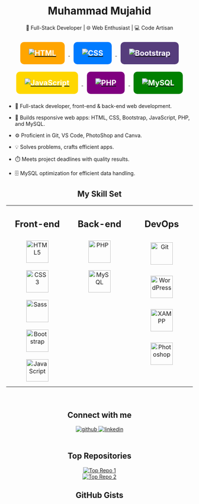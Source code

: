 <h1 align="center">Muhammad Mujahid</h1>
<p align="center">
 🚀 Full-Stack Developer  |  🌐 Web Enthusiast  |  💻 Code Artisan
</p>
<p align="center">
<a href="#">
 <img src="https://img.shields.io/badge/HTML-FFA500?style=for-the-badge&logo=html5&logoColor=white" alt="HTML" style="margin: 10px; font-size: 20px; font-weight: bold; border: 3px solid #FFA500; padding: 15px 20px; background-color: #FFA500; color: #fff; border-radius: 10px;">
</a>
<a href="#">
 <img src="https://img.shields.io/badge/CSS-007BFF?style=for-the-badge&logo=css3&logoColor=white" alt="CSS" style="margin: 10px; font-size: 20px; font-weight: bold; border: 3px solid #007BFF; padding: 15px 20px; background-color: #007BFF; color: #fff; border-radius: 10px;">
</a>
<a href="#">
 <img src="https://img.shields.io/badge/Bootstrap-563D7C?style=for-the-badge&logo=bootstrap&logoColor=white" alt="Bootstrap" style="margin: 10px; font-size: 20px; font-weight: bold; border: 3px solid #563D7C; padding: 15px 20px; background-color: #563D7C; color: #fff; border-radius: 10px;">
</a>
<a href="#">
 <img src="https://img.shields.io/badge/JavaScript-FFD700?style=for-the-badge&logo=javascript&logoColor=white" alt="JavaScript" style="margin: 10px; font-size: 20px; font-weight: bold; border: 3px solid #FFD700; padding: 15px 20px; background-color: #FFD700; color: #fff; border-radius: 10px;">
</a>
<a href="#">
 <img src="https://img.shields.io/badge/PHP-800080?style=for-the-badge&logo=php&logoColor=white" alt="PHP" style="margin: 10px; font-size: 20px; font-weight: bold; border: 3px solid #800080; padding: 15px 20px; background-color: #800080; color: #fff; border-radius: 10px;">
</a>
<a href="#">
 <img src="https://img.shields.io/badge/MySQL-008000?style=for-the-badge&logo=mysql&logoColor=white" alt="MySQL" style="margin: 10px; font-size: 20px; font-weight: bold; border: 3px solid #008000; padding: 15px 20px; background-color: #008000; color: #fff; border-radius: 10px;">
</a>
</p>


- 🚀 Full-stack developer, front-end & back-end web development.

- 💼 Builds responsive web apps: HTML, CSS, Bootstrap, JavaScript, PHP, and MySQL.

- ⚙️ Proficient in Git, VS Code, PhotoShop and Canva.

- 💡 Solves problems, crafts efficient apps.

- ⏱️ Meets project deadlines with quality results.

- 🗄️ MySQL optimization for efficient data handling.



<h2 align="center">My Skill Set</h2> 
<table align="center" width="100%"><tr><td valign="top" width="33%">


<h2 align="center">Front-end</h2>  
<div align="center">   
  <a href="https://en.wikipedia.org/wiki/HTML5" target="_blank"><img style="margin: 10px" src="https://profilinator.rishav.dev/skills-assets/html5-original-wordmark.svg" alt="HTML5" height="60" /></a>  
  <a href="https://www.w3schools.com/css/" target="_blank"><img style="margin: 10px" src="https://profilinator.rishav.dev/skills-assets/css3-original-wordmark.svg" alt="CSS3" height="60" /></a>
  <a href="https://sass-lang.com/" target="_blank"><img style="margin: 10px" src="https://profilinator.rishav.dev/skills-assets/sass-original.svg" alt="Sass" height="60" /></a>
<a href="https://getbootstrap.com/docs/3.4/javascript/" target="_blank"><img style="margin: 10px" src="https://profilinator.rishav.dev/skills-assets/bootstrap-plain.svg" alt="Bootstrap" height="60" /></a>
<a href="https://www.javascript.com/" target="_blank"><img style="margin: 10px" src="https://profilinator.rishav.dev/skills-assets/javascript-original.svg" alt="JavaScript" height="60" /></a>
</div>

</td><td valign="top" width="33%">

  <h2 align="center">Back-end</h2>  
<div align="center">  
<!-- <a href="https://www.cplusplus.com/" target="_blank"><img style="margin: 10px" src="https://profilinator.rishav.dev/skills-assets/cplusplus-original.svg" alt="C++" height="50" /></a>  
<a href="https://www.javascript.com/" target="_blank"><img style="margin: 10px" src="https://profilinator.rishav.dev/skills-assets/javascript-original.svg" alt="JavaScript" height="50" /></a>  
<a href="https://www.nginx.com/" target="_blank"><img style="margin: 10px" src="https://profilinator.rishav.dev/skills-assets/nginx-original.svg" alt="Nginx" height="50" /></a>  
<a href="https://www.python.org/" target="_blank"><img style="margin: 10px" src="https://profilinator.rishav.dev/skills-assets/python-original.svg" alt="Python" height="50" /></a> -->  
<a href="https://www.php.net/" target="_blank"><img style="margin: 10px" src="https://profilinator.rishav.dev/skills-assets/php-original.svg" alt="PHP" height="60" /></a>  
<a href="https://www.mysql.com/" target="_blank"><img style="margin: 10px" src="https://profilinator.rishav.dev/skills-assets/mysql-original-wordmark.svg" alt="MySQL" height="60" /></a>  
</div>

</td><td valign="top" width="33%">

  
<h2 align="center">DevOps</h2>
<div align="center">  
  <!-- <a href="https://woocommerce.com/" target="_blank"><img style="margin: 10px" src="https://profilinator.rishav.dev/skills-assets/woocommerce.png" alt="WooCommerce" height="50" /></a>  
  <a href="https://aws.amazon.com/" target="_blank"><img style="margin: 10px" src="https://profilinator.rishav.dev/skills-assets/amazonwebservices-original-wordmark.svg" alt="AWS" height="50" /></a>  
  <a href="https://www.adobe.com/in/products/illustrator.html" target="_blank"><img style="margin: 10px" src="https://profilinator.rishav.dev/skills-assets/adobe_illustrator-icon.svg" alt="Illustrator" height="50" /></a> -->  
<a href="https://github.com/" target="_blank"><img style="margin: 15px" src="https://profilinator.rishav.dev/skills-assets/git-scm-icon.svg" alt="Git" height="60" /></a>  
<a href="https://wordpress.com/" target="_blank"><img style="margin: 15px" src="https://profilinator.rishav.dev/skills-assets/wordpress.png" alt="WordPress" height="60" /></a>  
<a href="https://www.apachefriends.org/" target="_blank"><img style="margin: 15px" src="https://profilinator.rishav.dev/skills-assets/xampp.png" alt="XAMPP" height="60" /></a>  
<a href="https://www.adobe.com/in/products/photoshop.html" target="_blank"><img style="margin: 15px" src="https://profilinator.rishav.dev/skills-assets/photoshop-plain.svg" alt="Photoshop" height="60" /></a>  
</div>

</td></tr></table>  

<br/>  


<h2 align="center">Connect with me</h2>
<div align="center">
<a href="https://github.com/Mujahid191" target="_blank">
<img src=https://img.shields.io/badge/github-%2324292e.svg?&style=for-the-badge&logo=github&logoColor=white alt=github style="margin-bottom: 5px;" />
</a>
<a href="https://www.linkedin.com/in/mujahid1700254/" target="_blank">
<img src=https://img.shields.io/badge/linkedin-%231E77B5.svg?&style=for-the-badge&logo=linkedin&logoColor=white alt=linkedin style="margin-bottom: 5px;" />
</a>
<!-- <a href="#" target="_blank">
<img src=https://img.shields.io/badge/codepen-%23131417.svg?&style=for-the-badge&logo=codepen&logoColor=white alt=codepen style="margin-bottom: 5px;" />
</a>  --> 
</div>  


<br/>  


<!-- ## Github Stats  
<div align="center"><img src="https://github-readme-stats.vercel.app/api?username=&show_icons=true&count_private=true&hide_border=true" align="center" /></div>  

<br/>  



<br/>  

<div align="center">
<img src="https://komarev.com/ghpvc/?username=alishaamin&&style=flat-square" align="center" /> -->


<!-- GitHub Stats 
<h2 align="center">GitHub Stats</h2>
<div align="center">
  <img src="https://github-readme-stats.vercel.app/api?username=Mujahid191&show_icons=true&count_private=true&hide_border=true" alt="GitHub Stats" align="center" />
</div>
-->

<!-- Top Repositories -->
<h2 align="center">Top Repositories</h2>
<p align="center">
  <a href="#"><img src="https://github-readme-stats.vercel.app/api/pin/?username=Mujahid191&repo=your-repo-1" alt="Top Repo 1" align="center" /></a>
 <br/>  
  <a href="#"><img src="https://github-readme-stats.vercel.app/api/pin/?username=Mujahid191&repo=your-repo-2" alt="Top Repo 2" align="center" /></a>
  <!-- Add more top repositories as needed -->
</p>


<!-- GitHub Gists -->
<h2 align="center">GitHub Gists</h2>
<p align="center">
  <script src="https://gist.github.com/Mujahid191/gist-id.js"></script>
</p>

